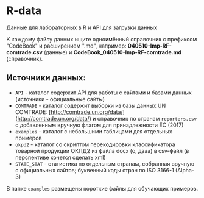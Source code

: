 # R-data
Данные для лабораторных в R и API для загрузки данных

К каждому файлу данных ищите одноимённый справочник с префиксом "CodeBook" и расширением ".md", например: **040510-Imp-RF-comtrade.csv** (данные) и **CodeBook_040510-Imp-RF-comtrade.md** (справочник).

## Источники данных:
 * `API` - каталог содержит API для работы с сайтами и базами данных (источники - официальные сайты)  
 * `COMTRADE` - каталог содержит выборки из базы данных UN COMTRADE: [http://comtrade.un.org/data/] (http://comtrade.un.org/data/) и справочник по странам `reporters.csv` с добавленным вручную флагом для принадлежности ЕС (2017)   
 * `examples` - каталог с небольшими таблицами для отдельных примеров   
 * `okpd2` - каталог со скриптом перекодировки классификатора товарной продукции ОКПД2 из файла docx (о, дааа) в csv-файл (в перспективе хочется сделать xml)   
 * `STATE_STAT` - статистика по отдельным странам, собранная вручную с официальных сайтов; буквенный коды стран по ISO 3166-1 (Alpha-3)  

В папке `examples` размещены короткие файлы для обучающих примеров.  